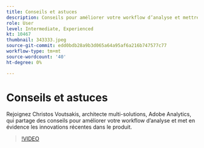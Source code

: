 ```yaml
---
title: Conseils et astuces
description: Conseils pour améliorer votre workflow d’analyse et mettre en évidence les innovations récentes du produit.
role: User
level: Intermediate, Experienced
kt: 10467
thumbnail: 343333.jpeg
source-git-commit: edd0bdb28a9b3d065a64a95af6a216b747577c77
workflow-type: tm+mt
source-wordcount: '40'
ht-degree: 0%

---
```


# Conseils et astuces

Rejoignez Christos Voutsakis, architecte multi-solutions, Adobe Analytics, qui partage des conseils pour améliorer votre workflow d’analyse et met en évidence les innovations récentes dans le produit.

>[!VIDEO](https://video.tv.adobe.com/v/343333/?quality=12&learn=on)

